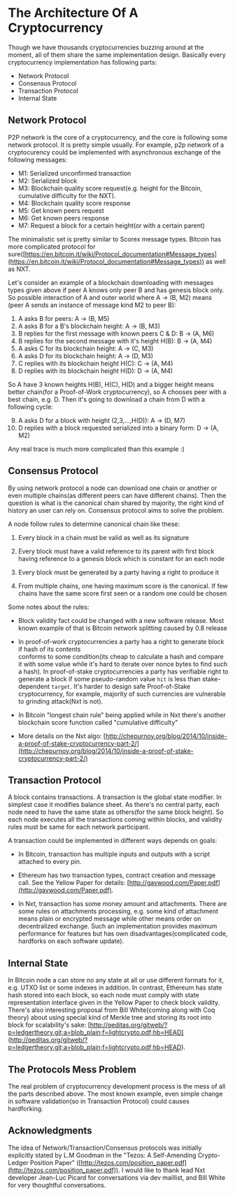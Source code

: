 The Architecture Of A Cryptocurrency
====================================

Though we have thousands cryptocurrencies buzzing around at the moment, all of them share the same 
implementation design. Basically every cryptocurrency implementation has following parts:

* Network Protocol
* Consensus Protocol
* Transaction Protocol
* Internal State

Network Protocol
----------------

P2P network is the core of a cryptocurrency, and the core is following some network protocol. It is
pretty simple usually. For example, p2p network of a cryptocurency could be implemented with 
asynchronous exchange of the following messages:

* M1: Serialized unconfirmed transaction
* M2: Serialized block
* M3: Blockchain quality score request(e.g. height for the Bitcoin, cumulative difficulty for the NXT). 
* M4: Blockchain quality score response
* M5: Get known peers request
* M6: Get known peers response
* M7: Request a block for a certain height(or with a certain parent)

The minimalistic set is pretty similar to Scorex message types. Bitcoin has more complicated protocol 
for sure([https://en.bitcoin.it/wiki/Protocol_documentation#Message_types](https://en.bitcoin.it/wiki/Protocol_documentation#Message_types)) 
 as well as NXT.
 
Let's consider an example of a blockchain downloading with messages types given above if peer A knows only peer B and 
has genesis block only. So possible interaction of A and outer world where A -> (B, M2) means 
(peer A sends an instance of message kind M2 to peer B):
 
 1. A asks B for peers: A -> (B, M5)
 2. A asks B for a B's blockchain height: A -> (B, M3)
 3. B replies for the first message with known peers C & D: B -> (A, M6)
 4. B replies for the second message with it's height H(B): B -> (A, M4)
 5. A asks C for its blockchain height: A -> (C, M3)
 6. A asks D for its blockchain height: A -> (D, M3)
 7. C replies with its blockchain height H(C): C -> (A, M4)
 8. D replies with its blockchain height H(D): D -> (A, M4)
 
 So A have 3 known heights H(B), H(C), H(D) and a bigger height means better chain(for a Proof-of-Work 
 cryptocurrency), so A chooses peer with a best chain, e.g. D. Then it's going to download a chain from D 
 with a following cycle:
 
 9. A asks D for a block with height (2,3,...,H(D)): A -> (D, M7)
 10. D replies with a block requested serialized into a binary form: D -> (A, M2)
    
    
Any real trace is much more complicated than this example :) 
    
 
Consensus Protocol
------------------

By using network protocol a node can download one chain or another or even multiple chains(as different 
peers can have different chains). Then the question is what is the canonical chain shared by majority, the 
 right kind of history an user can rely on. Consensus protocol aims to solve the problem.
 
 A node follow rules to determine canonical chain like these: 
 
 1. Every block in a chain must be valid as well as its signature
 
 2. Every block must have a valid reference to its parent with first block having reference 
 to a genesis block which is constant for an each node
  
 3. Every block must be generated by a party having a right to produce it
 
 4. From multiple chains, one having maximum score is the canonical. If few chains have the 
 same score first seen or a random one could be chosen
 
Some notes about the rules: 

* Block validity fact could be changed with a new software release. Most known example of that is 
Bitcoin network splitting caused by 0.8 release

* In proof-of-work cryptocurrencies a party has a right to generate block if hash of its contents  
 conforms to some condition(its cheap to calculate a hash and compare it with some value while it's hard
 to iterate over nonce bytes to find such a hash). In proof-of-stake cryptocurrencies a party has verifiable 
   right to generate a block if some pseudo-random value `hit` is less than stake-dependent `target`. 
   It's harder to design safe Proof-of-Stake cryptocurrency, for example, majority of such currencies are 
   vulnerable to grinding attack(Nxt is not).     

* In Bitcoin "longest chain rule" being applied while in Nxt there's another blockchain score function 
    called "cumulative difficulty"
    
* More details on the Nxt algo: [http://chepurnoy.org/blog/2014/10/inside-a-proof-of-stake-cryptocurrency-part-2/](http://chepurnoy.org/blog/2014/10/inside-a-proof-of-stake-cryptocurrency-part-2/)    
  
 
Transaction Protocol
---------------------

A block contains transactions. A transaction is the global state modifier. In simplest case it modifies
 balance sheet. As there's no central party, each node need to have the same state as others(for the same block height).
 So each node executes all the transactions coming within blocks, and validity rules must be same for each network participant.
 
 A transaction could be implemented in different ways depends on goals:
  
  * In Bitcoin, transaction has multiple inputs and outputs with a script attached to every pin.
  
  * Ethereum has two transaction types, contract creation and message call. See the Yellow Paper for details:
  [http://gavwood.com/Paper.pdf](http://gavwood.com/Paper.pdf).
  
  * In Nxt, transaction has some money amount and attachments. There are some rules on attachments processing,
    e.g. some kind of attachment means plain or encrypted message while other means order on 
    decentralized exchange. Such an implementation provides maximum performance for features but has own 
    disadvantages(complicated code, hardforks on each software update).           


Internal State
--------------

In Bitcoin node a can store no any state at all or use different formats for it, e.g. UTXO list or some indexes in addition.
 In contrast, Ethereum has state hash stored into each block, so each node must comply with state representation
 interface given in the Yellow Paper to check block validity. There's also interesting proposal from Bill White(coming 
 along with Coq theory) about using special kind of Merkle tree and storing its root into block for scalability's sake: 
 [http://qeditas.org/gitweb/?p=ledgertheory.git;a=blob_plain;f=lightcrypto.pdf;hb=HEAD] 
 (http://qeditas.org/gitweb/?p=ledgertheory.git;a=blob_plain;f=lightcrypto.pdf;hb=HEAD).


The Protocols Mess Problem
--------------------------

The real problem of cryptocurrency development process is the mess of all the parts described above. 
The most known example, even simple change in software validation(so in Transaction Protocol) could causes  
hardforking.     
               
                       
Acknowledgments        
---------------
               
The idea of Network/Transaction/Consensus protocols was initially explicitly stated by L.M Goodman in the 
"Tezos: A Self-Amending Crypto-Ledger Position Paper" ([http://tezos.com/position_paper.pdf](http://tezos.com/position_paper.pdf)).
I would like to thank lead Nxt developer Jean-Luc Picard for conversations via dev maillist, and Bill White 
 for very thoughtful conversations.
               